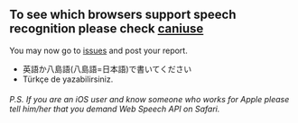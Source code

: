 ## To see which browsers support speech recognition please check [caniuse](https://caniuse.com/?search=Speech%20Recognition%20API)

You may now go to [issues](https://github.com/speakworldlanguages/Here-you-can-report-issues-about-the-app/issues) and post your report.
* 英語か八島語(八島語=日本語)で書いてください
* Türkçe de yazabilirsiniz.

###### P.S. If you are an iOS user and know someone who works for Apple please tell him/her that you demand Web Speech API on Safari.
